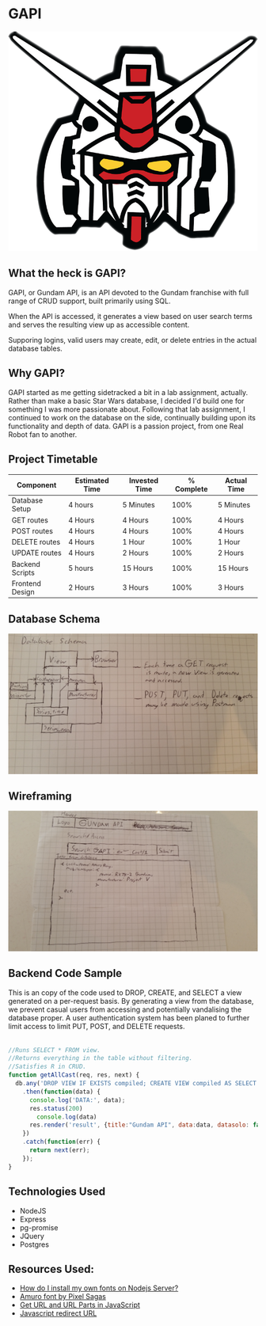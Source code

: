 # GAPI

<p style="align:center"><img src="https://github.com/herrerasean3/GAPI/blob/master/images/logo_transparent.png"/></p>

## What the heck is GAPI?

GAPI, or Gundam API, is an API devoted to the Gundam franchise with full range of CRUD support, built primarily using SQL.

When the API is accessed, it generates a view based on user search terms and serves the resulting view up as accessible content.

Supporing logins, valid users may create, edit, or delete entries in the actual database tables.

## Why GAPI?

GAPI started as me getting sidetracked a bit in a lab assignment, actually. Rather than make a basic Star Wars database, I decided I'd build one for something I was more passionate about. Following that lab assignment, I continued to work on the database on the side, continually building upon its functionality and depth of data. GAPI is a passion project, from one Real Robot fan to another.

## Project Timetable

Component | Estimated Time | Invested Time | % Complete | Actual Time 
--- | --- |--- |--- |---
Database Setup | 4 hours | 5 Minutes | 100% | 5 Minutes 
GET routes | 4 Hours | 4 Hours | 100% | 4 Hours
POST routes | 4 Hours | 4 Hours | 100% | 4 Hours
DELETE routes | 4 Hours | 1 Hour | 100% | 1 Hour
UPDATE routes | 4 Hours | 2 Hours | 100% | 2 Hours
Backend Scripts | 5 hours | 15 Hours | 100% | 15 Hours
Frontend Design | 2 Hours | 3 Hours | 100% | 3 Hours

## Database Schema

![A view is generated each time a GET request is made.](https://github.com/herrerasean3/GAPI/blob/master/images/20170508_090808.jpg)

## Wireframing

![Concepted Page Layout](https://github.com/herrerasean3/GAPI/blob/master/images/20170508_084406.jpg)

## Backend Code Sample

This is an copy of the code used to DROP, CREATE, and SELECT a view generated on a per-request basis. By generating a view from the database, we prevent casual users from accessing and potentially vandalising the database proper. A user authentication system has been planed to further limit access to limit PUT, POST, and DELETE requests.

```javascript

//Runs SELECT * FROM view.
//Returns everything in the table without filtering.
//Satisfies R in CRUD.
function getAllCast(req, res, next) {
  db.any('DROP VIEW IF EXISTS compiled; CREATE VIEW compiled AS SELECT * FROM castmember, factionList, seriesEra, serieslist, mobileweapon, manufacturer, voiceactor WHERE (factionList.faction_id = castmember.faction) AND (mobileweapon.mobileweapon_id = castmember.mobile_weapon) AND (manufacturer.manufacturer_id = mobileweapon.manufacturer) AND (voiceactor.voice_id = castmember.voice_actor) AND (serieslist.series_id = castmember.appears_in) AND (seriesEra.era_id = serieslist.series_era) ORDER BY cast_id ASC; select cast_name, faction_name, model, english_voice, japanese_voice, era_name from compiled')
    .then(function(data) {
      console.log('DATA:', data);
      res.status(200)
        console.log(data)
      res.render('result', {title:"Gundam API", data:data, datasolo: false});
    })
    .catch(function(err) {
      return next(err);
    });
}

```

## Technologies Used

* NodeJS
* Express
* pg-promise
* JQuery
* Postgres

## Resources Used:

* [How do I install my own fonts on Nodejs Server?](http://stackoverflow.com/questions/18369600/how-do-i-install-my-own-fonts-on-nodejs-server)
* [Amuro font by Pixel Sagas](http://www.fontspace.com/pixel-sagas/amuro)
* [Get URL and URL Parts in JavaScript](https://css-tricks.com/snippets/javascript/get-url-and-url-parts-in-javascript/)
* [Javascript redirect URL](http://www.rapidtables.com/web/dev/javascript-redirect.htm)
